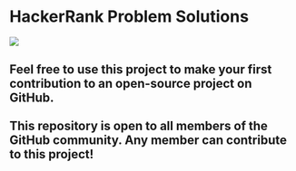 # HackerRank Problem Solutions

<img src="https://www.google.com/url?sa=i&url=https%3A%2F%2Fdev.to%2Fgithub%2Fhow-to-get-ready-for-hacktoberfest-2022-2ck2&psig=AOvVaw0QDvN2vf2Xo_YMV_RLwKeN&ust=1664811086903000&source=images&cd=vfe&ved=0CAwQjRxqFwoTCMj-kpTvwfoCFQAAAAAdAAAAABAS"> 

## Feel free to use this project to make your first contribution to an open-source project on GitHub. <br><br> This repository is open to all members of the GitHub community. Any member can contribute to this project!
